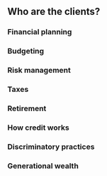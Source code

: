 ## Who are the clients? 

### Financial planning

### Budgeting

### Risk management

### Taxes

### Retirement

### How credit works

### Discriminatory practices

### Generational wealth
